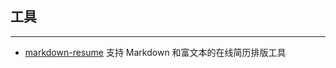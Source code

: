 ## 工具
------

* [markdown-resume](https://github.com/mdnice/markdown-resume) 支持 Markdown 和富文本的在线简历排版工具